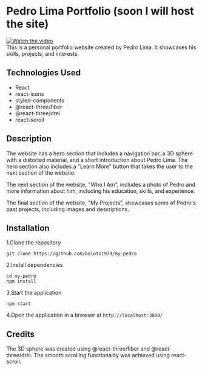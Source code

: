 # Pedro Lima Portfolio (soon I will host the site)<br/>
[![Watch the video](https://i.imgur.com/https://i9.ytimg.com/vi_webp/7lWAEkArbWo/mq1.webp?sqp=CITh9aEG-oaymwEmCMACELQB8quKqQMa8AEB-AH-CYAC0AWKAgwIABABGDogJCh_MA8=&rs=AOn4CLDOQXwIHi9_K5ZkGAjS1knrKHWTEQ)](https://www.youtube.com/watch?v=7lWAEkArbWo)<br/>
This is a personal portfolio website created by Pedro Lima. It showcases his skills, projects, and interests.

## Technologies Used

- React
- react-icons
- styled-components
- @react-three/fiber
- @react-three/drei
- react-scroll

## Description
The website has a hero section that includes a navigation bar, a 3D sphere with a distorted material, and a short introduction about Pedro Lima. The hero section also includes a "Learn More" button that takes the user to the next section of the website.

The next section of the website, "Who I Am", includes a photo of Pedro and more information about him, including his education, skills, and experience.

The final section of the website, "My Projects", showcases some of Pedro's past projects, including images and descriptions.

## Installation
1.Clone the repository
<div><code>git clone https://github.com/boloto1979/my-pedro</code></div>

2.Install dependencies
<div><code>cd my-pedro</code></div>
<div><code>npm install</code></div>

3.Start the application
<div><code>npm start</code></div>

4.Open the application in a browser at `http://localhost:3000/`

## Credits
The 3D sphere was created using @react-three/fiber and @react-three/drei.
The smooth scrolling functionality was achieved using react-scroll.


